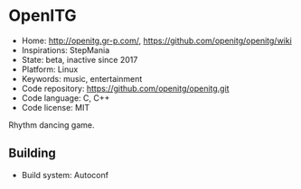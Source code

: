 # OpenITG

- Home: http://openitg.gr-p.com/, https://github.com/openitg/openitg/wiki
- Inspirations: StepMania
- State: beta, inactive since 2017
- Platform: Linux
- Keywords: music, entertainment
- Code repository: https://github.com/openitg/openitg.git
- Code language: C, C++
- Code license: MIT

Rhythm dancing game.

## Building

- Build system: Autoconf
